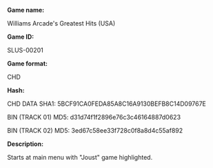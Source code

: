 **Game name:**

Williams Arcade's Greatest Hits (USA)

**Game ID:**

SLUS-00201

**Game format:**

CHD

**Hash:**

CHD DATA SHA1: 5BCF91CA0FEDA85A8C16A9130BEFB8C14D09767E

BIN (TRACK 01) MD5: d31d74f1f2896e76c3c46164887d0623

BIN (TRACK 02) MD5: 3ed67c58ee33f728c0f8a8d4c55af892

**Description:**

Starts at main menu with "Joust" game highlighted.